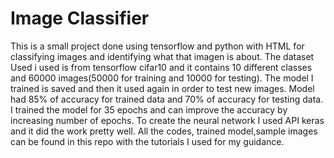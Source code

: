 # Image Classifier
This is a small project done using tensorflow and python with HTML for classifying images and identifying what that imagen is about.
The dataset Used i used is from tensorflow cifar10 and it contains 10 different classes and 60000 images(50000 for training and 10000 for testing).
The model I trained is saved and then it used again in order to test new images.
Model had 85% of accuracy for trained data and 70% of accuracy for testing data.
I trained the model for 35 epochs and can improve the accuracy by increasing number of epochs.
To create the neural network I used API keras and it did the work pretty well.
All the codes, trained model,sample images can be found in  this repo with the tutorials I used for my guidance.
